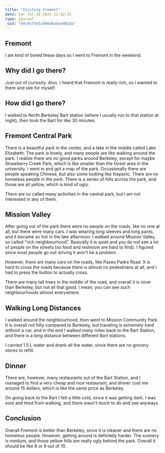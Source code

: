 ```yaml
---
title: "Visiting Fremont"
date: Sat Jul 29 2023 21:42:31
type: journal
_oid: "64c9c73e1c066d6adae481da"
---
```

## Fremont

I am kind of bored these days so I went to Fremont in the weekend.

## Why did I go there?

Just out of curiosity. Also, I heard that Fremont is really rich, so I
wanted to there and see for myself.

## How did I go there?

I walked to North Berkeley Bart station (where I usually run to that
station at night), then took the Bart for like 30 minutes.

## Fremont Central Park

There is a beautiful park in the center, and a lake in the middle called
Lake Elizabeth. The park is lovely, and many people are like walking
around the park. I realize there are no good parks around Berkeley,
except for maybe Strawberry Creek Park, which is like smaller than the
forest area in the university. I went in and got a map of the park.
Occasionally there are people speaking Chinese, but also some looking
like hispanic. There are no homeless people in the park. There is a
series of hills across the park, and those are all yellow, which is kind
of ugly.

There are so called many activities in the central park, but I am not
interested in any of them.

## Mission Valley

After going out of the park there were no people on the roads, like no
one at all, but there were many cars. I was wearing long sleeves and
long pants, and it became so hot in the late afternoon. I walked around
Mission Valley, so called \"rich neighbourhood\". Basically it is quiet
and you do not see a lot of people on the streets (so food and restroom
are hard to find). I figured since most people go out driving it won\'t
be a problem.

However, there are many cars on the roads, like Paseo Padre Road. It is
hard to cross the roads because there is almost no pedestrians at all,
and I had to press the button to actually cross.

There are many tall trees in the middle of the road, and overall it is
nicer than Berkeley, but not all that good. I mean, you can see such
neighbourhoods almost everywhere.

## Walking Long Distances

I walked around the neighbourhood, then went to Mission Community Park.
It is overall not hilly compared to Berkeley, but traveling is extremely
hard without a car, and in the end I walked many miles back to the Bart
Station, and there is a long distance between different Bart stations.

I carried 1.5 L water and drank all the water, since there are no
grocery stores to refill.

## Dinner

There are, however, many restaurants out of the Bart Station, and I
managed to find a very cheap and nice restaurant, and dinner cost me
around 15 dollars, which is like the same price as Berkeley.

On going back to the Bart I felt a little cold, since it was getting
dark. I was sore and tired from walking, and there wasn\'t much to do
and see anyways.

## Conclusion

Overall Fremont is better than Berkeley, since it is cleaner and there
are no homeless people. However, getting around is definitely harder.
The scenery is medium, and those yellow hills are really ugly behind the
park. Overall it should be like 8 or 9 out of 10.
